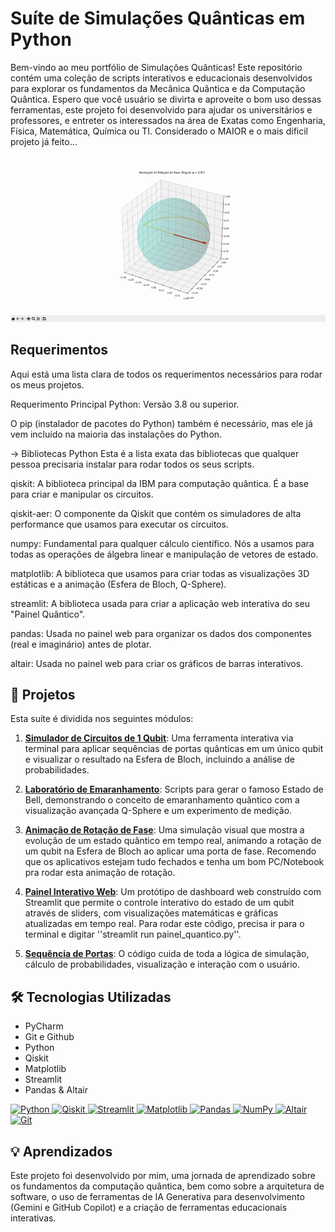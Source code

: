 # Suíte de Simulações Quânticas em Python

Bem-vindo ao meu portfólio de Simulações Quânticas! Este repositório contém uma coleção de scripts interativos e educacionais desenvolvidos para explorar os fundamentos da Mecânica Quântica e da Computação Quântica.
Espero que você usuário se divirta e aproveite o bom uso dessas ferramentas, este projeto foi desenvolvido para ajudar os universitários e professores, e entreter os interessados na área de Exatas como Engenharia, Física, Matemática, Química ou TI. Considerado o MAIOR e o mais díficil projeto já feito...

![Animação da Rotação Quântica](Figure_Bloch.gif)

## Requerimentos

Aqui está uma lista clara de todos os requerimentos necessários para rodar os meus projetos.

Requerimento Principal
Python: Versão 3.8 ou superior.

O pip (instalador de pacotes do Python) também é necessário, mas ele já vem incluído na maioria das instalações do Python.

-> Bibliotecas Python
Esta é a lista exata das bibliotecas que qualquer pessoa precisaria instalar para rodar todos os seus scripts.

qiskit: A biblioteca principal da IBM para computação quântica. É a base para criar e manipular os circuitos.

qiskit-aer: O componente da Qiskit que contém os simuladores de alta performance que usamos para executar os circuitos.

numpy: Fundamental para qualquer cálculo científico. Nós a usamos para todas as operações de álgebra linear e manipulação de vetores de estado.

matplotlib: A biblioteca que usamos para criar todas as visualizações 3D estáticas e a animação (Esfera de Bloch, Q-Sphere).

streamlit: A biblioteca usada para criar a aplicação web interativa do seu "Painel Quântico".

pandas: Usada no painel web para organizar os dados dos componentes (real e imaginário) antes de plotar.

altair: Usada no painel web para criar os gráficos de barras interativos.

## 🚀 Projetos

Esta suíte é dividida nos seguintes módulos:

1.  **[Simulador de Circuitos de 1 Qubit](./1_Simulador_Single_Qubit/)**: Uma ferramenta interativa via terminal para aplicar sequências de portas quânticas em um único qubit e visualizar o resultado na Esfera de Bloch, incluindo a análise de probabilidades.

2.  **[Laboratório de Emaranhamento](./2_Laboratorio_Emaranhamento/)**: Scripts para gerar o famoso Estado de Bell, demonstrando o conceito de emaranhamento quântico com a visualização avançada Q-Sphere e um experimento de medição.

3.  **[Animação de Rotação de Fase](./3_Animacao_Rotacao_Fase/)**: Uma simulação visual que mostra a evolução de um estado quântico em tempo real, animando a rotação de um qubit na Esfera de Bloch ao aplicar uma porta de fase. Recomendo que os aplicativos estejam tudo fechados e tenha um bom PC/Notebook pra rodar esta animação de rotação.

4.  **[Painel Interativo Web](./4_Painel_Interativo_Web/)**: Um protótipo de dashboard web construído com Streamlit que permite o controle interativo do estado de um qubit através de sliders, com visualizações matemáticas e gráficas atualizadas em tempo real. Para rodar este código, precisa ir para o terminal e digitar ''streamlit run painel_quantico.py''.

5.  **[Sequência de Portas](./5_Sequência_de_Portas/)**: O código cuida de toda a lógica de simulação, cálculo de probabilidades, visualização e interação com o usuário.

## 🛠️ Tecnologias Utilizadas
* PyCharm
* Git e Github
* Python
* Qiskit
* Matplotlib
* Streamlit
* Pandas & Altair

<p align="left">
  <a href="https://www.python.org" target="_blank" rel="noreferrer" title="Python">
    <img src="https://cdn.jsdelivr.net/gh/devicons/devicon/icons/python/python-original.svg" alt="Python" width="40" height="40"/>
  </a>
  <a href="https://qiskit.org/" target="_blank" rel="noreferrer" title="Qiskit">
    <img src="./assets/qiskit.svg" alt="Qiskit" width="40" height="40"/>
  </a>
  <a href="https://streamlit.io/" target="_blank" rel="noreferrer" title="Streamlit">
    <img src="./assets/streamlit.svg" alt="Streamlit" width="40" height="40"/>
  </a>
  <a href="https://matplotlib.org/" target="_blank" rel="noreferrer" title="Matplotlib">
    <img src="https://cdn.jsdelivr.net/gh/devicons/devicon/icons/matplotlib/matplotlib-original.svg" alt="Matplotlib" width="40" height="40"/>
  </a>
  <a href="https://pandas.pydata.org/" target="_blank" rel="noreferrer" title="Pandas">
    <img src="https://cdn.jsdelivr.net/gh/devicons/devicon/icons/pandas/pandas-original.svg" alt="Pandas" width="40" height="40"/>
  </a>
  <a href="https://numpy.org/" target="_blank" rel="noreferrer" title="NumPy">
    <img src="https://cdn.jsdelivr.net/gh/devicons/devicon/icons/numpy/numpy-original.svg" alt="NumPy" width="40" height="40"/>
  </a>
  <a href="https://altair-viz.github.io/" target="_blank" rel="noreferrer" title="Altair">
    <img src="./assets/altair.svg" alt="Altair" width="40" height="40"/>
  </a>
  <a href="https://git-scm.com/" target="_blank" rel="noreferrer" title="Git">
    <img src="https://cdn.jsdelivr.net/gh/devicons/devicon/icons/git/git-original.svg" alt="Git" width="40" height="40"/>
  </a>
</p>

## 💡 Aprendizados
Este projeto foi desenvolvido por mim, uma jornada de aprendizado sobre os fundamentos da computação quântica, bem como sobre a arquitetura de software, o uso de ferramentas de IA Generativa para desenvolvimento (Gemini e GitHub Copilot) e a criação de ferramentas educacionais interativas.
